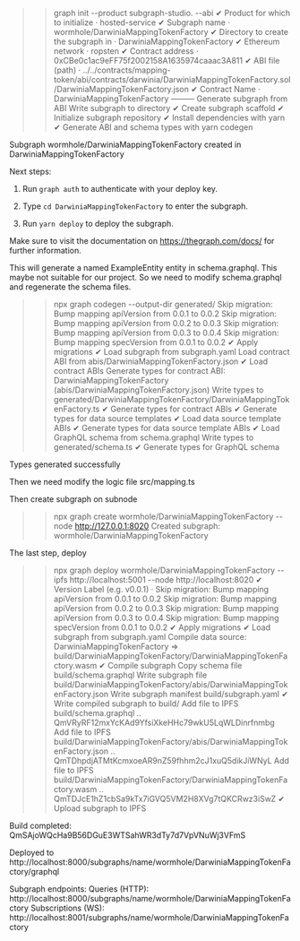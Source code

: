 >> graph init --product subgraph-studio. --abi
✔ Product for which to initialize · hosted-service
✔ Subgraph name · wormhole/DarwiniaMappingTokenFactory
✔ Directory to create the subgraph in · DarwiniaMappingTokenFactory
✔ Ethereum network · ropsten
✔ Contract address · 0xCBe0c1ac9eFF75f2002158A1635974caaac3A811
✔ ABI file (path) · ../../contracts/mapping-token/abi/contracts/darwinia/DarwiniaMappingTokenFactory.sol/DarwiniaMappingTokenFactory.json
✔ Contract Name · DarwiniaMappingTokenFactory
———
  Generate subgraph from ABI
  Write subgraph to directory
✔ Create subgraph scaffold
✔ Initialize subgraph repository
✔ Install dependencies with yarn
✔ Generate ABI and schema types with yarn codegen

Subgraph wormhole/DarwiniaMappingTokenFactory created in DarwiniaMappingTokenFactory

Next steps:

  1. Run `graph auth` to authenticate with your deploy key.

  2. Type `cd DarwiniaMappingTokenFactory` to enter the subgraph.

  3. Run `yarn deploy` to deploy the subgraph.

Make sure to visit the documentation on https://thegraph.com/docs/ for further information.

This will generate a named ExampleEntity entity in schema.graphql. This maybe not suitable for our project.
So we need to modify schema.graphql and regenerate the schema files.

>> npx graph codegen --output-dir generated/
  Skip migration: Bump mapping apiVersion from 0.0.1 to 0.0.2
  Skip migration: Bump mapping apiVersion from 0.0.2 to 0.0.3
  Skip migration: Bump mapping apiVersion from 0.0.3 to 0.0.4
  Skip migration: Bump mapping specVersion from 0.0.1 to 0.0.2
✔ Apply migrations
✔ Load subgraph from subgraph.yaml
  Load contract ABI from abis/DarwiniaMappingTokenFactory.json
✔ Load contract ABIs
  Generate types for contract ABI: DarwiniaMappingTokenFactory (abis/DarwiniaMappingTokenFactory.json)
  Write types to generated/DarwiniaMappingTokenFactory/DarwiniaMappingTokenFactory.ts
✔ Generate types for contract ABIs
✔ Generate types for data source templates
✔ Load data source template ABIs
✔ Generate types for data source template ABIs
✔ Load GraphQL schema from schema.graphql
  Write types to generated/schema.ts
✔ Generate types for GraphQL schema

Types generated successfully

Then we need modify the logic file src/mapping.ts

Then create subgraph on subnode
>> npx graph create wormhole/DarwiniaMappingTokenFactory --node http://127.0.0.1:8020
Created subgraph: wormhole/DarwiniaMappingTokenFactory

The last step, deploy
>> npx graph deploy wormhole/DarwiniaMappingTokenFactory --ipfs http://localhost:5001 --node http://localhost:8020
✔ Version Label (e.g. v0.0.1) ·
  Skip migration: Bump mapping apiVersion from 0.0.1 to 0.0.2
  Skip migration: Bump mapping apiVersion from 0.0.2 to 0.0.3
  Skip migration: Bump mapping apiVersion from 0.0.3 to 0.0.4
  Skip migration: Bump mapping specVersion from 0.0.1 to 0.0.2
✔ Apply migrations
✔ Load subgraph from subgraph.yaml
  Compile data source: DarwiniaMappingTokenFactory => build/DarwiniaMappingTokenFactory/DarwiniaMappingTokenFactory.wasm
✔ Compile subgraph
  Copy schema file build/schema.graphql
  Write subgraph file build/DarwiniaMappingTokenFactory/abis/DarwiniaMappingTokenFactory.json
  Write subgraph manifest build/subgraph.yaml
✔ Write compiled subgraph to build/
  Add file to IPFS build/schema.graphql
                .. QmVRyRF12mxYcKAd9YfsiXkeHHc79wkU5LqWLDinrfnmbg
  Add file to IPFS build/DarwiniaMappingTokenFactory/abis/DarwiniaMappingTokenFactory.json
                .. QmTDhpdjATMtKcmxoeAR9nZ59fhhm2cJ1xuQ5dikJiWNyL
  Add file to IPFS build/DarwiniaMappingTokenFactory/DarwiniaMappingTokenFactory.wasm
                .. QmTDJcE1hZ1cbSa9kTx7iGVQ5VM2H8XVg7tQKCRwz3iSwZ
✔ Upload subgraph to IPFS

Build completed: QmSAjoWQcHa9B56DGuE3WTSahWR3dTy7d7VpVNuWj3VFmS

Deployed to http://localhost:8000/subgraphs/name/wormhole/DarwiniaMappingTokenFactory/graphql

Subgraph endpoints:
Queries (HTTP):     http://localhost:8000/subgraphs/name/wormhole/DarwiniaMappingTokenFactory
Subscriptions (WS): http://localhost:8001/subgraphs/name/wormhole/DarwiniaMappingTokenFactory

